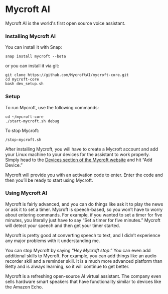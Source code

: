 # Mycroft AI
Mycroft AI is the world's first open source voice assistant.

### Installing Mycroft AI
You can install it with Snap:

	snap install mycroft --beta

or you can install it via git:

	git clone https://github.com/MycroftAI/mycroft-core.git
	cd mycroft-core
	bash dev_setup.sh

### Setup
To run Mycroft, use the following commands:

	cd ~/mycroft-core
	./start-mycroft.sh debug

To stop Mycroft:

	/stop-mycroft.sh

After installing Mycroft, you will have to create a Mycroft account and add your Linux machine to your devices for the assistant to work properly. Simply head to the [Devices section of the Mycroft website](https://account.mycroft.ai/devices) and hit “Add Device.”

Mycroft will provide you with an activation code to enter. Enter the code and then you’ll be ready to start using Mycroft.

### Using Mycroft AI
Mycroft is fairly advanced, and you can do things like ask it to play the news or ask it to set a timer. Mycroft is speech-based, so you won’t have to worry about entering commands. For example, if you wanted to set a timer for five minutes, you literally just have to say “Set a timer for five minutes.” Mycroft will detect your speech and then get your timer started.

Mycroft is pretty good at converting speech to text, and I didn’t experience any major problems with it understanding me.

You can stop Mycroft by saying “_Hey Mycroft stop_.” You can even add additional skills to Mycroft. For example, you can add things like an audio recorder skill and a reminder skill. It is a much more advanced platform than Betty and is always learning, so it will continue to get better.

Mycroft is a refreshing open-source AI virtual assistant. The company even sells hardware smart speakers that have functionality similar to devices like the Amazon Echo.
